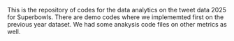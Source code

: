 This is the repository of codes for the data analytics on the tweet data 2025 for Superbowls. There are demo codes where we implememted first on the previous year dataset. We had some anakysis code files on other metrics as well.
